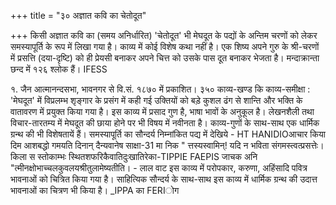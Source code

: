 +++
title = "३० अज्ञात कवि का चेतोदूत"

+++
किसी अज्ञात कवि का (समय अनिर्धारित) 'चेतोदूत' भी मेघदूत के पद्यों के अन्तिम चरणों को लेकर समस्यापूर्ति के रूप में लिखा गया है।
काव्य में कोई विशेष कथा नहीं है। एक शिष्य अपने गुरु के श्री-चरणों में प्रसत्ति (दया-दृष्टि) को ही प्रेयसी बनाकर अपने चित्त को उसके पास दूत बनाकर भेजता है। मन्दाक्रान्ता छन्द में १२६ श्लोक हैं।
IFESS

१.
जैन आत्मानन्दसभा, भावनगर से वि.सं. १८७० में प्रकाशित।
३५०
काव्य-खण्ड
कि काव्य-समीक्षा : 'मेघदूत' में विप्रलम्भ शृङ्गार के प्रसंग में कही गई उक्तियों को बड़े कुशल ढंग से शान्ति और भक्ति के वातावरण में प्रयुक्त किया गया है। इस काव्य में प्रसाद गुण है, भाषा भावों के अनुकूल है। लेखनशैली तथा विचार-तारतम्य में मेघदूत की छाया होने पर भी विषय में नवीनता है। काव्य-गुणों के साथ-साथ एक धार्मिक ग्रन्थ की भी विशेषतायें हैं। समस्यापूर्ति का सौन्दर्य निम्नांकित पद्य में देखिये -
HT
HANIDIOआचार किया दिम आशबद्धो गमयति दिनान् दैन्यवानेष साक्षा-31 मा निक
" त्तस्यस्वामिन्! यदि न भविता संगमस्त्वत्प्रसत्तेः। किला
स स्तोकाम्भः स्थितशफरिकैवातिदुःखातिरेका-TIPPIE FAEPIS जाचक अनि
"त्मीनक्षोभाच्चलकुवलयश्रीतुलामेष्यतीति। - लाल वाट इस काव्य में परोपकार, करुणा, अहिंसादि पवित्र भावनाओं को चित्रित किया गया है। साहित्यिक सौन्दर्य के साथ-साथ इस काव्य में धार्मिक ग्रन्थ की उदात्त भावनाओं का चित्रण भी किया है।
_IPPA का FERIोग